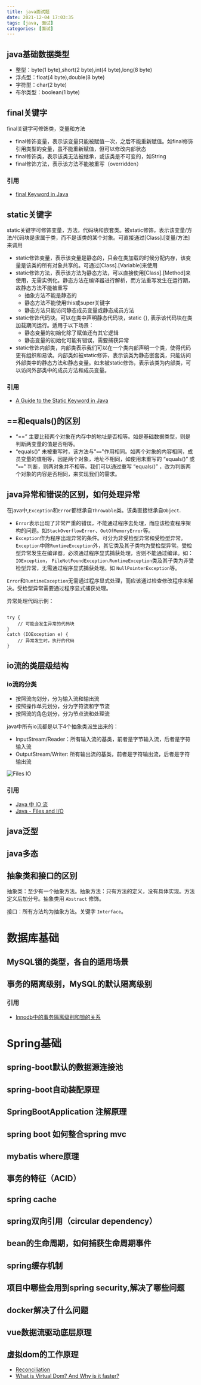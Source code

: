 ```yaml
---
title: java面试题
date: 2021-12-04 17:03:35
tags: [java, 面试]
categories: [面试]
---
```




## java基础数据类型

* 整型：byte(1 byte),short(2 byte),int(4 byte),long(8 byte)
* 浮点型：float(4 byte),double(8 byte)
* 字符型：char(2 byte)
* 布尔类型：boolean(1 byte)

## final关键字

final关键字可修饰类，变量和方法

* final修饰变量，表示该变量只能被赋值一次，之后不能重新赋值。如final修饰引用类型的变量，虽不能重新赋值，但可以修改内部状态
* final修饰类，表示该类无法被继承，或该类是不可变的，如String
* final修饰方法，表示该方法不能被重写（overridden）

### 引用

* [final Keyword in Java](https://www.geeksforgeeks.org/final-keyword-in-java/)

## static关键字

static关键字可修饰变量，方法，代码块和嵌套类。被static修饰，表示该变量/方法/代码块是隶属于类，而不是该类的某个对象。可直接通过[Class].[变量/方法]来调用

* static修饰变量，表示该变量是静态的，只会在类加载的时候分配内存，该变量是该类的所有对象共享的。可通过[Class].[Variable]来使用
* static修饰方法，表示该方法为静态方法，可以直接使用[Class].[Method]来使用，无需实例化。静态方法在编译器进行解析，而方法重写发生在运行期，故静态方法不能被重写
  - 抽象方法不能是静态的
  - 静态方法不能使用this或super关键字
  - 静态方法只能访问静态成员变量或静态成员方法
* static修饰代码块。可以在类中声明静态代码块，static {}, 表示该代码块在类加载期间运行。适用于以下场景：
  - 静态变量的初始化除了赋值还有其它逻辑
  - 静态变量的初始化可能有错误，需要捕获异常
* static修饰内部类，内部类表示我们可以在一个类内部声明一个类，使得代码更有组织和易读。内部类如被static修饰，表示该类为静态嵌套类，只能访问外部类中的静态方法和静态变量。如未被static修饰，表示该类为内部类，可以访问外部类中的成员方法和成员变量。

### 引用

* [A Guide to the Static Keyword in Java](https://www.baeldung.com/java-static)

## ==和equals()的区别

* “==” 主要比较两个对象在内存中的地址是否相等。如是基础数据类型，则是判断两变量的值是否相等。
* “equals()” 未被重写时，该方法与"`==`"作用相同。如两个对象的内容相同，成员变量的值相等，因是两个对象，地址不相同，如使用未重写的 “equals()” 或 "`==`" 判断，则两对象并不相等。我们可以通过重写 “equals()” ，改为判断两个对象的内容是否相同，来实现我们的需求。 

## java异常和错误的区别，如何处理异常

在java中,`Exception`和`Error`都继承自`Throwable`类。该类直接继承自`Object`.

* `Error`表示出现了非常严重的错误，不能通过程序去处理，而应该检查程序架构的问题。如`StackOverflowError`、`OutOfMemoryError`等。
* `Exception`作为程序出现异常的条件。可分为非受检型异常和受检型异常。`Exception`中除`RuntimeException`外，其它类及其子类均为受检型异常。受检型异常发生在编译器，必须通过程序显式捕获处理，否则不能通过编译。如：`IOException`， `FileNotFoundException`.`RuntimeException`类及其子类为非受检型异常，无需通过程序显式捕获处理。如 `NullPointerException`等。

`Error`和`RuntimeException`无需通过程序显式处理，而应该通过检查修改程序来解决。受检型异常需要通过程序显式捕获处理。

异常处理代码示例：

```

try {
    // 可能会发生异常的代码块
} 
catch (IOException e) {
    // 异常发生时，执行的代码
}

```

## io流的类层级结构

### io流的分类

* 按照流向划分，分为输入流和输出流
* 按照操作单元划分，分为字符流和字节流
* 按照流的角色划分，分为节点流和处理流

java中所有io流都是以下4个抽象类派生出来的：

* InputStream/Reader：所有输入流的基类，前者是字节输入流，后者是字符输入流
* OutputStream/Writer: 所有输出流的基类，前者是字符输出流，后者是字符输出流

![Files IO](https://cdn.jsdelivr.net/gh/KJohn2q/John-s-figure-bed/image/202112041706517.jpeg)

### 引用

* [Java 中 IO 流](https://snailclimb.gitee.io/javaguide-interview/#/./docs/b-1%E9%9D%A2%E8%AF%95%E9%A2%98%E6%80%BB%E7%BB%93-Java%E5%9F%BA%E7%A1%80?id=_2132-java-%e4%b8%ad-io-%e6%b5%81)
* [Java - Files and I/O](https://www.tutorialspoint.com/java/java_files_io.htm)

## java泛型

## java多态

## 抽象类和接口的区别

抽象类：至少有一个抽象方法。抽象方法：只有方法的定义，没有具体实现。方法定义后加分号。抽象类用 `Abstract` 修饰。

接口：所有方法均为抽象方法。关键字 `Interface`。

# 数据库基础

## MySQL锁的类型，各自的适用场景

## 事务的隔离级别，MySQL的默认隔离级别

### 引用

* [Innodb中的事务隔离级别和锁的关系](https://tech.meituan.com/2014/08/20/innodb-lock.html)

# Spring基础

## spring-boot默认的数据源连接池

## spring-boot自动装配原理

## SpringBootApplication 注解原理

## spring boot 如何整合spring mvc

## mybatis where原理

## 事务的特征（ACID）

## spring cache

## spring双向引用（circular dependency）

## bean的生命周期，如何捕获生命周期事件

## spring缓存机制

## 项目中哪些会用到spring security,解决了哪些问题

## docker解决了什么问题

## vue数据流驱动底层原理

## 虚拟dom的工作原理

* [Reconciliation](https://reactjs.org/docs/reconciliation.html)
* [What is Virtual Dom? And Why is it faster?](https://dev.to/karthikraja34/what-is-virtual-dom-and-why-is-it-faster-14p9?utm_source=pocket_mylist)
